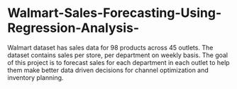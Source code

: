 # Walmart-Sales-Forecasting-Using-Regression-Analysis-
Walmart dataset has sales data for 98 products across 45 outlets. The dataset contains sales per store, per department on weekly basis. The goal of this project is to forecast sales for each department in each outlet to help them make better data driven decisions for channel optimization and inventory planning.
